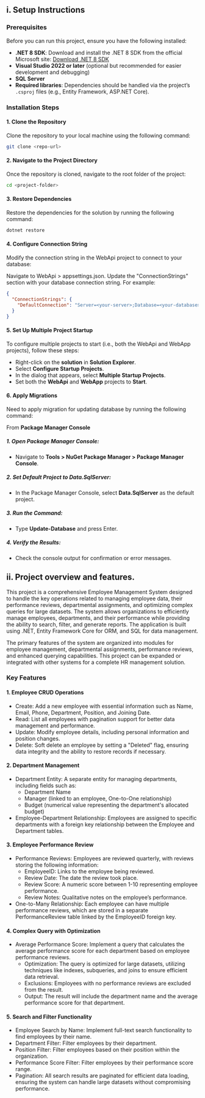 ## i. Setup Instructions

### Prerequisites

Before you can run this project, ensure you have the following installed:

- **.NET 8 SDK**: Download and install the .NET 8 SDK from the official Microsoft site: [Download .NET 8 SDK](https://dotnet.microsoft.com/download/dotnet/8.0)
- **Visual Studio 2022 or later** (optional but recommended for easier development and debugging)
- **SQL Server**
- **Required libraries**: Dependencies should be handled via the project’s `.csproj` files (e.g., Entity Framework, ASP.NET Core).

### Installation Steps

#### 1. Clone the Repository

Clone the repository to your local machine using the following command:

```bash
git clone <repo-url>
```
#### 2. Navigate to the Project Directory

Once the repository is cloned, navigate to the root folder of the project:

```bash
cd <project-folder>
```
#### 3. Restore Dependencies
Restore the dependencies for the solution by running the following command:

```bash
dotnet restore
```
#### 4. Configure Connection String
Modify the connection string in the WebApi project to connect to your database:

Navigate to WebApi > appsettings.json.
Update the "ConnectionStrings" section with your database connection string. For example:

```json
{
  "ConnectionStrings": {
    "DefaultConnection": "Server=<your-server>;Database=<your-database>;User Id=<your-username>;Password=<your-password>;TrustServerCertificate=True;"
  }
}
```


#### 5. Set Up Multiple Project Startup
To configure multiple projects to start (i.e., both the WebApi and WebApp projects), follow these steps:

- Right-click on the **solution** in **Solution Explorer**.
- Select **Configure Startup Projects**.
- In the dialog that appears, select **Multiple Startup Projects**.
- Set both the **WebApi** and **WebApp** projects to **Start**.


#### 6. Apply Migrations
Need to apply migration for updating database by running the following command:

From **Package Manager Console**

##### 1. Open Package Manager Console:

- Navigate to **Tools > NuGet Package Manager > Package Manager Console**.
##### 2. Set Default Project to Data.SqlServer:

- In the Package Manager Console, select **Data.SqlServer** as the default project.
##### 3. Run the Command:

- Type **Update-Database** and press Enter.
##### 4. Verify the Results:

- Check the console output for confirmation or error messages.


## ii. Project overview and features.
This project is a comprehensive Employee Management System designed to handle the key operations related to managing employee data, their performance reviews, departmental assignments, and optimizing complex queries for large datasets. The system allows organizations to efficiently manage employees, departments, and their performance while providing the ability to search, filter, and generate reports. The application is built using .NET, Entity Framework Core for ORM, and SQL for data management.

The primary features of the system are organized into modules for employee management, departmental assignments, performance reviews, and enhanced querying capabilities. This project can be expanded or integrated with other systems for a complete HR management solution.

### Key Features
#### 1. Employee CRUD Operations
- Create: Add a new employee with essential information such as Name, Email, Phone, Department, Position, and Joining Date.
- Read: List all employees with pagination support for better data management and performance.
- Update: Modify employee details, including personal information and position changes.
- Delete: Soft delete an employee by setting a "Deleted" flag, ensuring data integrity and the ability to restore records if necessary.
#### 2. Department Management
+ Department Entity: A separate entity for managing departments, including fields such as:
  + Department Name
  + Manager (linked to an employee, One-to-One relationship)
  + Budget (numerical value representing the department's allocated budget)
+ Employee-Department Relationship: Employees are assigned to specific departments with a foreign key relationship between the Employee and Department tables.
#### 3. Employee Performance Review
- Performance Reviews: Employees are reviewed quarterly, with reviews storing the following information:
  - EmployeeID: Links to the employee being reviewed.
  - Review Date: The date the review took place.
  - Review Score: A numeric score between 1-10 representing employee performance.
  - Review Notes: Qualitative notes on the employee’s performance.
- One-to-Many Relationship: Each employee can have multiple performance reviews, which are stored in a separate PerformanceReview table linked by the EmployeeID foreign key.
#### 4. Complex Query with Optimization
- Average Performance Score: Implement a query that calculates the average performance score for each department based on employee performance reviews.
  - Optimization: The query is optimized for large datasets, utilizing techniques like indexes, subqueries, and joins to ensure efficient data retrieval.
  - Exclusions: Employees with no performance reviews are excluded from the result.
  - Output: The result will include the department name and the average performance score for that department.
#### 5. Search and Filter Functionality
- Employee Search by Name: Implement full-text search functionality to find employees by their name.
- Department Filter: Filter employees by their department.
- Position Filter: Filter employees based on their position within the organization.
- Performance Score Filter: Filter employees by their performance score range.
- Pagination: All search results are paginated for efficient data loading, ensuring the system can handle large datasets without compromising performance.

